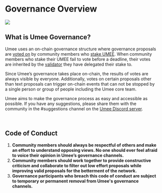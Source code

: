 # Governance Overview

![](/bg/governance.png)

## What is Umee Governance?

Umee uses an on-chain governance structure where governance proposals are [voted on](/users/governance/voting) by community members who [stake UMEE](/users/staking-umee/staking-umee). When community members who stake their UMEE fail to vote before a deadline, their votes are inherited by the [validator](/learn-the-basics/staking-basics/what-is-validator) they have delegated their stake to. 

Since Umee’s governance takes place on-chain, the results of votes are always visible by everyone. Additionally, votes on certain proposals other than text proposals can trigger on-chain events that can not be stopped by a single person or group of people including the Umee core team.

Umee aims to make the governance process as easy and accessible as possible. If you have any suggestions, please share them with the community in the #suggestions channel on the [Umee Discord server](https://discord.gg/umee).

<br>

## Code of Conduct

1. **Community members should always be respectful of others and make an effort to understand opposing views. No one should ever feel afraid to voice their opinion in Umee’s governance channels.**
2. **Community members should work together to provide constructive criticism and collaborate to filter out low effort proposals while improving valid proposals for the betterment of the network.**
3. **Governance participants who breach this code of conduct are subject to temporary or permanent removal from Umee's governance channels.**